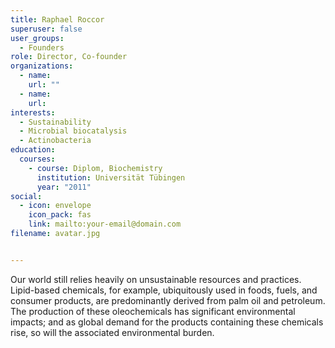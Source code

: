 ```yaml
---
title: Raphael Roccor
superuser: false
user_groups:
  - Founders
role: Director, Co-founder
organizations:
  - name: 
    url: ""
  - name: 
    url: 
interests:
  - Sustainability
  - Microbial biocatalysis
  - Actinobacteria
education:
  courses:
    - course: Diplom, Biochemistry
      institution: Universität Tübingen
      year: "2011"
social:
  - icon: envelope
    icon_pack: fas
    link: mailto:your-email@domain.com
filename: avatar.jpg


---
```

Our world still relies heavily on unsustainable resources and practices. Lipid-based chemicals, for example, ubiquitously used in foods, fuels, and consumer products, are predominantly derived from palm oil and petroleum. The production of these oleochemicals has significant environmental impacts; and as global demand for the products containing these chemicals rise, so will the associated environmental burden.